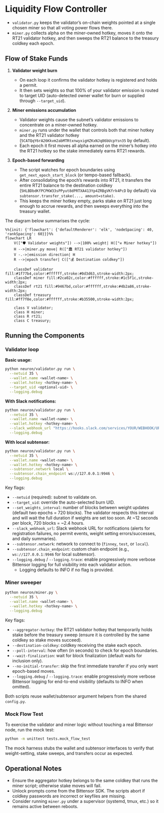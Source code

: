 # Liquidity Flow Controller

- `validator.py` keeps the validator’s on-chain weights pointed at a single chosen miner so that all voting power flows there.
- `miner.py` collects alpha on the miner-owned hotkey, moves it onto the RT21 validator hotkey, and then sweeps the RT21 balance to the treasury coldkey each epoch.

## Flow of Stake Funds

1. **Validator weight burn**  
   - On each loop it confirms the validator hotkey is registered and holds a permit.  
   - It then sets weights so that 100% of your validator emission is routed to target UID (auto-detected owner wallet for burn or supplied through `--target_uid`).

2. **Miner emissions accumulation**  
   - Validator weights cause the subnet’s validator emissions to concentrate on a miner-owned hotkey.  
   - `miner.py` runs under the wallet that controls both that miner hotkey and the RT21 validator hotkey (`5CATQqY6rA26Kkvm2abMTRtxnwyxigHZKxNJq86bUcpYsn35` by default).  
   - Each epoch it first moves all alpha earned on the miner’s hotkey into the RT21 hotkey so the stake immediately earns RT21 rewards.

3. **Epoch-based forwarding**  
   - The script watches for epoch boundaries using `get_next_epoch_start_block` (or tempo-based fallback).  
   - After consolidating the epoch’s rewards into RT21, it transfers the entire RT21 balance to the destination coldkey (`5HLBDbdKfPCPKW33sPPyut8dPRTXA413Yp4ZRBgVKfrk4PcD` by default) via `subtensor.transfer_stake(..., amount=stake)`.  
   - This keeps the miner hotkey empty, parks stake on RT21 just long enough to accrue rewards, and then sweeps everything into the treasury wallet.

The diagram below summarises the cycle:

```mermaid
%%{init: {'flowchart': {'defaultRenderer': 'elk', 'nodeSpacing': 40, 'rankSpacing': 60}}}%%
flowchart LR
    V(["🛡️ Validator weights"]) -->|100% weight| H(["⚒️ Miner hotkey"])
    H -->|miner.py move| R(["🏛️ RT21 validator hotkey"])
    V -.->|emission direction| H
    R -->|epoch transfer| C(["💰 Destination coldkey"])

    classDef validator fill:#1f77b4,color:#ffffff,stroke:#0d3d63,stroke-width:2px;
    classDef miner fill:#2ca02c,color:#ffffff,stroke:#1c5f1c,stroke-width:2px;
    classDef rt21 fill:#9467bd,color:#ffffff,stroke:#4b2a86,stroke-width:2px;
    classDef treasury fill:#ff7f0e,color:#ffffff,stroke:#b35500,stroke-width:2px;

    class V validator;
    class H miner;
    class R rt21;
    class C treasury;
```

## Running the Components

### Validator loop

**Basic usage:**

```bash
python neuron/validator.py run \
  --netuid 35 \
  --wallet.name <wallet-name> \
  --wallet.hotkey <hotkey-name> \
  --target_uid <optional-uid> \
  --logging.debug
```

**With Slack notifications:**

```bash
python neuron/validator.py run \
  --netuid 35 \
  --wallet.name <wallet-name> \
  --wallet.hotkey <hotkey-name> \
  --slack_webhook_url "https://hooks.slack.com/services/YOUR/WEBHOOK/URL" \
  --logging.debug
```

**With local subtensor:**

```bash
python neuron/validator.py run \
  --netuid 35 \
  --wallet.name <wallet-name> \
  --wallet.hotkey <hotkey-name> \
  --subtensor.network local \
  --subtensor.chain_endpoint ws://127.0.0.1:9946 \
  --logging.debug
```

Key flags:

- `--netuid` (required): subnet to validate on.
- `--target_uid`: override the auto-selected burn UID.
- `--set_weights_interval`: number of blocks between weight updates (default two epochs = 720 blocks). The validator respects this interval and will wait the full duration if weights are set too soon. At ~12 seconds per block, 720 blocks = ~2.4 hours.
- `--slack_webhook_url`: Slack webhook URL for notifications (alerts for registration failures, no permit events, weight setting errors/successes, and daily summaries).
- `--subtensor.network`: network to connect to (`finney`, `test`, or `local`).
- `--subtensor.chain_endpoint`: custom chain endpoint (e.g., `ws://127.0.0.1:9946` for local subtensor).
- `--logging.debug` / `--logging.trace`: enable progressively more verbose Bittensor logging for full visibility into each validator action.
  - Logging defaults to INFO if no flag is provided.

### Miner sweeper

```bash
python neuron/miner.py \
  --netuid 35 \
  --wallet.name <wallet-name> \
  --wallet.hotkey <hotkey-name> \
  --logging.debug
```

Key flags:

- `--aggregator-hotkey`: the RT21 validator hotkey that temporarily holds stake before the treasury sweep (ensure it is controlled by the same coldkey so stake moves succeed).
- `--destination-coldkey`: coldkey receiving the stake each epoch.
- `--poll-interval`: how often (in seconds) to check for epoch boundaries.
- `--wait-finalization`: wait for block finalization (default waits for inclusion only).
- `--no-initial-transfer`: skip the first immediate transfer if you only want epoch-based moves.
- `--logging.debug` / `--logging.trace`: enable progressively more verbose Bittensor logging for end-to-end visibility (defaults to INFO when omitted).

Both scripts reuse wallet/subtensor argument helpers from the shared `config.py`.

### Mock Flow Test

To exercise the validator and miner logic without touching a real Bittensor node, run the mock test:

```bash
python -m unittest tests.mock_flow_test
```

The mock harness stubs the wallet and subtensor interfaces to verify that weight-setting, stake sweeps, and transfers occur as expected.

## Operational Notes

- Ensure the aggregator hotkey belongs to the same coldkey that runs the miner script; otherwise stake moves will fail.
- Unlock prompts come from the Bittensor SDK. The scripts abort if coldkey passwords are incorrect or keyfiles are missing.
- Consider running `miner.py` under a supervisor (systemd, tmux, etc.) so it remains active between reboots.
